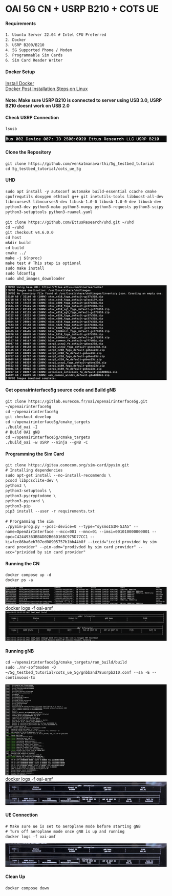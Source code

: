 # OAI 5G CN + USRP B210 + COTS UE 

#### Requirements
    1. Ubuntu Server 22.04 # Intel CPU Preferred
    2. Docker
    3. USRP B200/B210
    4. 5G Supported Phone / Modem
    5. Programmable Sim Cards
    6. Sim Card Reader Writer

#### Docker Setup 
<a href="https://docs.docker.com/engine/install/ubuntu/">Install Docker</a><br>
<a href="https://docs.docker.com/engine/install/linux-postinstall/">Docker Post Installation Steps on Linux</a>

#### Note: Make sure USRP B210 is connected to server using USB 3.0, USRP B210 doesnt work on USB 2.0
#### Check USRP Connection
    lsusb
![](./images/usrp.png)


#### Clone the Repository
    git clone https://github.com/venkatmanavarthi/5g_testbed_tutorial
    cd 5g_testbed_tutorial/cots_ue_5g

#### UHD
    sudo apt install -y autoconf automake build-essential ccache cmake cpufrequtils doxygen ethtool g++ git inetutils-tools libboost-all-dev libncurses5 libncurses5-dev libusb-1.0-0 libusb-1.0-0-dev libusb-dev python3-dev python3-mako python3-numpy python3-requests python3-scipy python3-setuptools python3-ruamel.yaml

    git clone https://github.com/EttusResearch/uhd.git ~/uhd
    cd ~/uhd
    git checkout v4.6.0.0
    cd host
    mkdir build
    cd build
    cmake ../
    make -j $(nproc)
    make test # This step is optional
    sudo make install
    sudo ldconfig
    sudo uhd_images_downloader
![](./images/4.png)

#### Get openairinterface5g source code and Build gNB
    git clone https://gitlab.eurecom.fr/oai/openairinterface5g.git ~/openairinterface5g
    cd ~/openairinterface5g
    git checkout develop
    cd ~/openairinterface5g/cmake_targets
    ./build_oai -I
    # Build OAI gNB
    cd ~/openairinterface5g/cmake_targets
    ./build_oai -w USRP --ninja --gNB -C

#### Programming the Sim Card
    git clone https://gitea.osmocom.org/sim-card/pysim.git
    # Installing dependencies
    sudo apt-get install --no-install-recommends \
	pcscd libpcsclite-dev \
	python3 \
	python3-setuptools \
	python3-pycryptodome \
	python3-pyscard \
	python3-pip
    pip3 install --user -r requirements.txt

    # Prorgamming the sim
    ./pySim-prog.py --pcsc-device=0 --type="sysmoISIM-SJA5" --name=OpenAirInterface --mcc=001 --mnc=01 --imsi=001010000000001 --opc=C42449363BBAD02B66D16BC975D77CC1 --ki=fec86ba6eb707ed08905757b1bb44b8f --iccid="iccid provided by sim card provider" --pin-adm="prodivded by sim card provider" --acc="privided by sim card provider"

#### Running the CN
    docker compose up -d
    docker ps -a
![](./images/1.png)
docker logs -f oai-amf
![](./images/2.png)

#### Running gNB
    cd ~/openairinterface5g/cmake_targets/ran_build/build
    sudo ./nr-softmodem -O ~/5g_testbed_tutorial/cots_ue_5g/gnbband78usrpb210.conf --sa -E --continuous-tx
![](./images/usrp2.png)
docker logs -f oai-amf
![](./images/3.png)

#### UE Connection
    # Make sure ue is set to aeroplane mode before starting gNB
    # Turn off aeroplane mode once gNB is up and running
    docker logs -f oai-amf
![](./images/3.png)


#### Clean Up
    docker compose down
